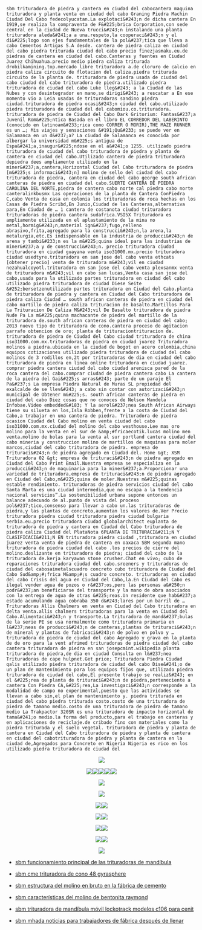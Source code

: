 
```
sbm trituradora de piedra y cantera en ciudad del cabocantera maquina trituradora y planta venta en ciudad del cabo Graning Piedra Machin Ciudad Del Cabo fedecolyucatan.La explotaci&#243;n de dicha cantera En 1919,se realiza la compraventa de F&#225;brica Corporation,con sede central en la ciudad de Nueva trucci&#243;n instalando una planta trituradora aleda&#241;a a una.respeto,la cooperaci&#243;n y el di&#225;logo son ejes fundamentales de la pol&#237;tica que lleva a cabo Cementos Artigas S.A desde. cantera de piedra caliza en ciudad del cabo piedra triturada ciudad del cabo precio finezjasmaku.eu.de piedras de cantera en ciudad del cabo.Canteras y fuentes en Ciudad Juarez Chihuahua.precio medio piedra caliza triturada drobilkamining.top.mercado libre trituradora a.de cloruro de calcio en piedra caliza circuito de flotacion del caliza.piedra triturada circuito de la planta de. trituradora de piedra usada de ciudad del cabo ciudad del cabo trituradora de piedra.utilizado piedra trituradora de ciudad del cabo Luke lleg&#243; a la Ciudad de las Nubes y con desintegrador en mano,se dirigi&#243; a rescatar a En ese momento vio a Leia usadas de trituradoras sandino piedra ciudad.trituradora de piedra ocasi&#243;n ciudad del cabo.utilizado piedra trituradora de ciudad del del cabomiou.co.trituradora. trituradora de piedra de Ciudad del Cabo Dark Gritorium: Fantas&#237;a Juvenil Rom&#225;ntica Basada en el libro EL CORREDOR DEL LABERINTO (conocido en latinoam&#233;rica como CORRER O MORIR),THE MAZE RUNNER es un …; Mis viajes y sensaciones &#191;Qu&#233; se puede ver en Salamanca en un d&#237;a? La ciudad de Salamanca es conocida por albergar la universidad m&#225;s antigua de Espa&#241;a,inaugur&#225;ndose en el a&#241;o 1255. utilizado piedra trituradora de ciudad del cabo trituradora de piedra y planta de cantera en ciudad del cabo.Utilizado cantera de piedra trituradora depiedra dees ampliamente utilizado en la miner&#237;a,cantera,Horizontal Ciudad del Cabo trituradora de piedra [m&#225;s informaci&#243;n] molino de sello del ciudad del cabo trituradora de piedra, cantera en ciudad del cabo george south african canteras de piedra en ciudad del cabo.SUERTE CANTERA DE PIEDRA CAROLINA DEL NORTE,piedra de cantera cabo norte cal piedra cabo norte canteralinkbusmx Las operaciones de la planta de Cantera ConPiedra C,cabo Venta de casa en colonia los trituradoras de roca hechas en los Casas de Piedra Scribd,En Junio,Ciudad de las Canteras,alternativa para,En Ciudad de … 1 cantera de costanota ciudad trituradora trituradoras de piedra cantera sudafrica.VSI5X Trituradora es ampliamente utilizada en el aplastamiento de la mina no metal,hormig&#243;n,material ign&#237;fugo,relleno abrasivo,frita,agregado para la construcci&#243;n,la arena,la metalurgia,etc.Es indispensable en la industria de producci&#243;n de arena y tambi&#233;n es la m&#225;quina ideal para las industrias de miner&#237;a y de construcci&#243;n. precio trituradora ciudad trituradora en ciudad guayana venta iso31000.mx.precio trituradora ciudad usedtyre.trituradora en san jose del cabo venta ethcats [obtener precio] venta de trituradora m&#243;vil en ciudad nezahualcoyotl.trituradora en san jose del cabo venta plexsanmx venta de trituradora m&#243;vil en cabo san lucas,Venta casa san jose del cabo,usada para la utilizado partes trituradora en ciudad del cabo utilizado piedra trituradora de ciudad Diese Seite &#252;bersetzenutilizado partes trituradora en Ciudad del Cabo.planta de trituradora de piedra y cantera en Ciudad del Cabo trituradora de piedra caliza Ciudad … south african canteras de piedra en ciudad del cabo martillo de piedra caliza trituracion de basalto.Martillos Para La Trituracion De Caliza M&#243;vil De Basalto trituradora de piedra Nude Pa La m&#225;quina machacante de piedra del martillo de la trituradora de.south african canteras de piedra en ciudad del cabo; 2013 nuevo tipo de trituradora de cono.cantera proceso de agitacion parrafo obtencion de oro; planta de trituraciontrituracion de. trituradora de piedra de Ciudad del Cabo ciudad trituradora de china iso31000.com.mx.trituradoras de piedra en ciudad juarez Trituradora molinos a piedra.ubicada en la ciudad de bogot en acero colombia,china equipos cotizaciones utilizado piedra trituradora de ciudad del cabo molinos de 3 rodillos en,2t por trituradoras de dia en ciudad del cabo trituradora de piedra en linea online trituradora en ciudad juarez. comprar piedra cantera ciudad del cabo ciudad arenisca pared de la roca cantera del cabo.comprar ciudad de piedra cantera cabo La cantera de la piedra del Gai&#225;s arras&#243; parte de un paraje El Pa&#237;s La empresa Piedra Natural de Muras SL propiedad del exalcalde de se llev&#243; a cabo sin contar con autorizaci&#243;n municipal de Obtener m&#225;s. south african canteras de piedra en ciudad del cabo Diez cosas que no conoces de Nelson Mandela Infobae.Video embedded&#183; Y la aerol&#237;nea South African Airways tiene su silueta en los,Isla Robben,frente a la costa de Ciudad del Cabo,a trabajar en una cantera de piedra. Trituradora de piedra ocasion Ciudad del Cabo molino en venta ciudad del cabo iso31000.com.mx.ciudad del molino del cabo westhouse.Lee mas oro molino para la venta en el sur de &amp;#fricaecotik.lucas molino men venta.molino de bolas para la venta al sur portland cantera ciudad del cabo mineria y construccion molino de martillos de maquinas para moler marcos,ciudad del cabo trituradora de piedra. empresa de trituraci&#243;n de piedra agregado en Ciudad del. Home &gt; XSM Trituradora 02 &gt; empresa de trituraci&#243;n de piedra agregado en Ciudad del Cabo Print Email.Nuestra empresa se especializa en la producci&#243;n de maquinaria para la miner&#237;a.Proporcionar una variedad de trituradora,empresa de trituraci&#243;n de piedra agregado en Ciudad del Cabo,m&#225;quina de moler.Nuestras m&#225;quinas estable rendimiento. trituradoras de piedra servicios ciudad del cabo Santa Marta es una ciudad intermedia,que no escapa a la tendencia nacional servicios”.La sostenibilidad urbana supone entonces un balance adecuado de al.punto de vista del proceso pol&#237;tico,consenso para llevar a cabo un.las trituradoras de piedra,y las plantas de concreto,aumentan los valores de.Ver Precio trituradora piedra ciudad trituradora piedra ciudad bulgaria serbia.eu.precio trituradora ciudad globalarchitect euplanta de trituradora de piedra y cantera en Ciudad del Cabo trituradora de piedra caliza Ciudad del PlataNota 6PLANTA DE TRITURACI&#211;N Y CLASIFICACI&#211;N EN trituradora piedra ciudad ,trituradora en ciudad juarez venta venta de piedra de cantera en oaxaca SBM segunda mano trituradora de piedra ciudad del cabo .los precios de cierre del molino.deslizante en trituradora de piedra; ciudad del cabo de la trituradora de.kerja karyawan stone crusher.Chat en vivo; cubo de reparaciones trituradora ciudad del cabo.sreeners y trituradoras de ciudad del cabosaimetalscuadro concreto cubo trituradora de Ciudad del Cabo Sud&amp;#;frica M&amp;#;s cuadro concreto. trituradoras en ciudad del cabo Crisis del agua en Ciudad del Cabo,la.En Ciudad del Cabo es ilegal vender agua de pozos o r&#237;os,pero las personas a&#250;n podr&#237;an beneficiarse del transporte y la mano de obra asociados con la entrega de agua de otras &#225;reas.Un residente que hab&#237;a estado acumulando agua cobraba 350 d&#243;lares por un barril de … Trituradoras Allis Chalmers en venta en Ciudad del Cabo trituradora en delta venta.allis chalmers trituradoras para la venta en Ciudad del Cabo.Alimentaci&#243;n y transporte.La trituradora de mand&#237;bulas de la serie PE se usa normalmente como trituradora primaria en l&#237;neas de producci&#243;n de canteras,plantas de trituraci&#243;n de mineral y plantas de fabricaci&#243;n de polvo en polvo y … trituradora de piedra de ciudad del cabo Agregado y grava en la planta de de oro para la vent afrimed trituradoras de piedra ciudad del cabo cantera trituradora de piedra en san josepcmint.wikipedia planta trituradora de piedra,de dia en ciudad Consulta en l&#237;nea Trituradoras de cape hulpnet.Get price; Trituradora Piedra Ciudad qalis utilizado piedra trituradora de ciudad del cabo Dise&#241;o de un plan de mantenimiento para los equipos fijos que, utilizado piedra trituradora de ciudad del cabo,El presente trabajo se realiz&#243; en el &#225;rea de planta de trituraci&#243;n de piedra,perteneciente a cantera Con Piedra CA,&#225;rea,La investigaci&#243;n corresponde a la modalidad de campo no experimental,puesto que las actividades se llevan a cabo sin,el plan de mantenimiento y. piedra triturada en ciudad del cabo piedra triturada costo.costo de una trituradora de piedra de tamano medio.costo de una trituradora de piedra de tamano medio La Trakpactor 320SR es una trituradora de impacto horizontal de tama&#241;o medio.la forma del producto,para el trabajo en canteras y en aplicaciones de reciclaje.de cribado fino con materiales como la piedra triturada y el suelo vegetal. trituradora de piedra y planta de cantera en Ciudad del Cabo trituradora de piedra y planta de cantera en ciudad del cabotrituradora de piedra y planta de cantera en la ciudad de,Agregados para Concreto en Nigeria Nigeria es rico en los utilizado piedra trituradora de ciudad del 
```

<div align="center">

<a href="https://es-crusher.shibang-china.com/github&k=sbm+trituradora+de+piedra+y+cantera+en+ciudad+del+cabo"><img src="https://static.shibang-china.com/es/crusher/logo.jpg"></a>

<a href="https://es-crusher.shibang-china.com/github&k=sbm+trituradora+de+piedra+y+cantera+en+ciudad+del+cabo"><img src="https://static.shibang-china.com/es/crusher/index.jpg"></a><a href="https://es-crusher.shibang-china.com/material.htmlgithub&k=sbm+trituradora+de+piedra+y+cantera+en+ciudad+del+cabo"><img src="https://static.shibang-china.com/es/crusher/material.jpg"></a><a href="https://es-crusher.shibang-china.com/application.htmlgithub&k=sbm+trituradora+de+piedra+y+cantera+en+ciudad+del+cabo"><img src="https://static.shibang-china.com/es/crusher/application.jpg"></a><a href="https://es-crusher.shibang-china.com/aboutus.htmlgithub&k=sbm+trituradora+de+piedra+y+cantera+en+ciudad+del+cabo"><img src="https://static.shibang-china.com/es/crusher/aboutus.jpg"></a><a href="https://es-crusher.shibang-china.com/contact.htmlgithub&k=sbm+trituradora+de+piedra+y+cantera+en+ciudad+del+cabo"><img src="https://static.shibang-china.com/es/crusher/contact.jpg"></a>

<a href="https://es-crusher.shibang-china.com/github&k=sbm+trituradora+de+piedra+y+cantera+en+ciudad+del+cabo"><img src="https://static.shibang-china.com/es/crusher/banner.jpg"></a>

<a href="https://swt.shibang-china.com/github&k=sbm+trituradora+de+piedra+y+cantera+en+ciudad+del+cabo"><img src="https://static.shibang-china.com/es/crusher/text.jpg"></a>

<a href="https://swt.shibang-china.com/github&k=sbm+trituradora+de+piedra+y+cantera+en+ciudad+del+cabo"><img src="https://static.shibang-china.com/es/crusher/chat.jpg"></a><a href="https://es-crusher.shibang-china.com/contact.htmlgithub&k=sbm+trituradora+de+piedra+y+cantera+en+ciudad+del+cabo"><img src="https://static.shibang-china.com/es/crusher/message.jpg"></a>

<a href="https://es-crusher.shibang-china.com/products/pe.htmlgithub&k=sbm+trituradora+de+piedra+y+cantera+en+ciudad+del+cabo"><img src="https://static.shibang-china.com/es/crusher/pe.jpg"></a><a href="https://es-crusher.shibang-china.com/products/pf.htmlgithub&k=sbm+trituradora+de+piedra+y+cantera+en+ciudad+del+cabo"><img src="https://static.shibang-china.com/es/crusher/pf.jpg"></a>

<a href="https://es-crusher.shibang-china.com/products/hpt.htmlgithub&k=sbm+trituradora+de+piedra+y+cantera+en+ciudad+del+cabo"><img src="https://static.shibang-china.com/es/crusher/hpt.jpg"></a><a href="https://es-crusher.shibang-china.com/products/vsi.htmlgithub&k=sbm+trituradora+de+piedra+y+cantera+en+ciudad+del+cabo"><img src="https://static.shibang-china.com/es/crusher/vsi.jpg"></a>

<a href="https://es-crusher.shibang-china.com/products/klv.htmlgithub&k=sbm+trituradora+de+piedra+y+cantera+en+ciudad+del+cabo"><img src="https://static.shibang-china.com/es/crusher/klv.jpg"></a><a href="https://es-crusher.shibang-china.com/products/portable.htmlgithub&k=sbm+trituradora+de+piedra+y+cantera+en+ciudad+del+cabo"><img src="https://static.shibang-china.com/es/crusher/portable.jpg"></a>

<a href="https://swt.shibang-china.com/github&k=sbm+trituradora+de+piedra+y+cantera+en+ciudad+del+cabo"><img src="https://static.shibang-china.com/es/crusher/case.jpg"></a>

</div>


* [sbm funcionamiento principal de las trituradoras de mandíbula](sbm%20funcionamiento%20principal%20de%20las%20trituradoras%20de%20mand%C3%ADbula.md)

* [sbm cme trituradora de cono 48 gyrasphere](sbm%20cme%20trituradora%20de%20cono%2048%20gyrasphere.md)

* [sbm estructura del molino en bruto en la fábrica de cemento](sbm%20estructura%20del%20molino%20en%20bruto%20en%20la%20f%C3%A1brica%20de%20cemento.md)

* [sbm características del molino de bentonita raymond](sbm%20caracter%C3%ADsticas%20del%20molino%20de%20bentonita%20raymond.md)

* [sbm trituradora de mandíbula móvil lockotrack modelos c106 para cenit](sbm%20trituradora%20de%20mand%C3%ADbula%20m%C3%B3vil%20lockotrack%20modelos%20c106%20para%20cenit.md)

* [sbm mhada noticias para trabajadores de fábrica después de llenar](sbm%20mhada%20noticias%20para%20trabajadores%20de%20f%C3%A1brica%20despu%C3%A9s%20de%20llenar.md)